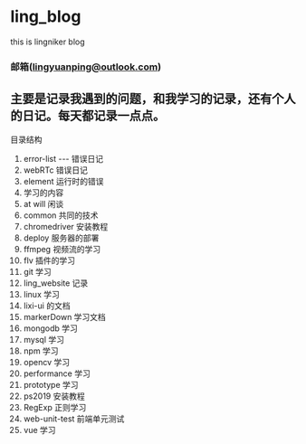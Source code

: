 # ling_blog
this is lingniker blog

### 邮箱(lingyuanping@outlook.com)

## 主要是记录我遇到的问题，和我学习的记录，还有个人的日记。每天都记录一点点。

目录结构
1. error-list --- 错误日记
  1. webRTc 错误日记
  2. element 运行时的错误
2. 学习的内容
  1. at will 闲谈
  2. common 共同的技术
  3. chromedriver 安装教程
  4. deploy 服务器的部署
  5. ffmpeg 视频流的学习
  6. flv 插件的学习
  7. git 学习
  8. ling_website 记录
  9. linux 学习
  10. lixi-ui 的文档
  11. markerDown 学习文档
  12. mongodb 学习
  13. mysql 学习
  14. npm 学习
  15. opencv 学习
  16. performance 学习
  17. prototype 学习
  18. ps2019 安装教程
  19. RegExp 正则学习
  20. web-unit-test 前端单元测试
  21. vue 学习
